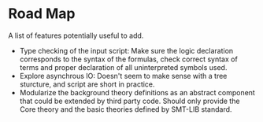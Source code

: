 Road Map
========

A list of features potentially useful to add.

* Type checking of the input script: Make sure the logic declaration corresponds to the syntax of the formulas,
  check correct syntax of terms and proper declaration of all uninterpreted symbols used.
* Explore asynchrous IO: Doesn't seem to make sense with a tree sturcture, and script are short in practice.
* Modularize the background theory definitions as an abstract component that could be extended by third party
  code. Should only provide the Core theory and the basic theories defined by SMT-LIB standard.
